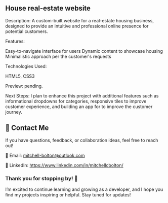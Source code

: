 ## House real-estate website 

Description:
A custom-built website for a real-estate housing business, designed to provide an intuitive and professional online presence for potential customers.

Features:

Easy-to-navigate interface for users
Dynamic content to showcase housing
Minimalistic approach per the customer's requests

Technologies Used:

HTML5, CSS3

Preview: pending.

Next Steps:
I plan to enhance this project with additional features such as informational dropdowns for categories, responsive tiles to improve customer experience, and building an app for to improve the customer journey. 

## 📧 Contact Me
If you have questions, feedback, or collaboration ideas, feel free to reach out!

📩 Email: mitchell-bolton@outlook.com

📱 LinkedIn: https://www.linkedin.com/in/mitchellcbolton/

### Thank you for stopping by! 🌟
I’m excited to continue learning and growing as a developer, and I hope you find my projects inspiring or helpful. Stay tuned for updates!

